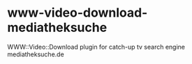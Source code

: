 # www-video-download-mediatheksuche
WWW::Video::Download plugin for catch-up tv search engine mediatheksuche.de
